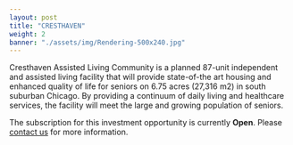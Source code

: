 ```yaml
---
layout: post
title: "CRESTHAVEN"
weight: 2
banner: "./assets/img/Rendering-500x240.jpg"
---
```


Cresthaven Assisted Living Community is a planned 87-unit independent and assisted living facility that will provide state-of-the art housing and enhanced quality of life for seniors on 6.75 acres (27,316 m2) in south suburban Chicago. By providing a continuum of daily living and healthcare services, the facility will meet the large and growing population of seniors.

The subscription for this investment opportunity is currently <strong>Open</strong>.  Please [contact us](./contact) for more information.